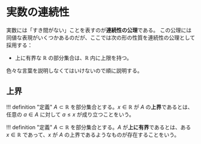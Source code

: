 # 実数の連続性

実数には「すき間がない」ことを表すのが**連続性の公理**である。
この公理には同値な表現がいくつかあるのだが、ここでは次の形の性質を連続性の公理として採用する：

- 上に有界な $\mathbb{R}$ の部分集合は、$\mathbb{R}$ 内に上限を持つ。

色々な言葉を説明しなくてはいけないので順に説明する。

## 上界
!!! definition "定義"
    $A \subset \mathbb{R}$ を部分集合とする。$x \in \mathbb{R}$ が $A$ の**上界**であるとは、任意の $a \in A$ に対して $a \leq x$ が成り立つことをいう。

!!! definition "定義"
    $A \subset \mathbb{R}$ を部分集合とする。$A$ が**上に有界**であるとは、ある $x \in \mathbb{R}$ であって、$x$ が $A$ の上界であるようなものが存在することをいう。